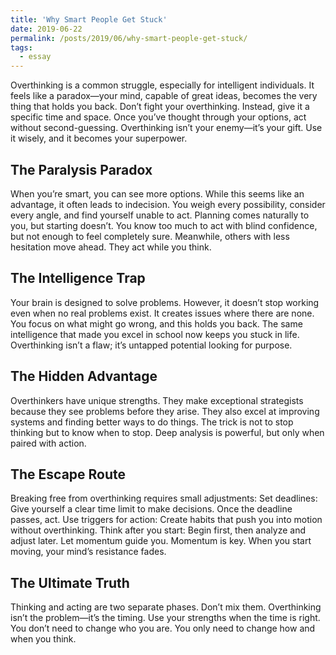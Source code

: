 ```yaml
---
title: 'Why Smart People Get Stuck'
date: 2019-06-22
permalink: /posts/2019/06/why-smart-people-get-stuck/
tags:
  - essay
---
```


Overthinking is a common struggle, especially for intelligent individuals. It feels like a paradox—your mind, capable of great ideas, becomes the very thing that holds you back. Don’t fight your overthinking. Instead, give it a specific time and space. Once you’ve thought through your options, act without second-guessing. Overthinking isn’t your enemy—it’s your gift. Use it wisely, and it becomes your superpower.

The Paralysis Paradox
---

When you’re smart, you can see more options. While this seems like an advantage, it often leads to indecision. You weigh every possibility, consider every angle, and find yourself unable to act. Planning comes naturally to you, but starting doesn’t. You know too much to act with blind confidence, but not enough to feel completely sure. Meanwhile, others with less hesitation move ahead. They act while you think.

The Intelligence Trap
---

Your brain is designed to solve problems. However, it doesn’t stop working even when no real problems exist. It creates issues where there are none. You focus on what might go wrong, and this holds you back. The same intelligence that made you excel in school now keeps you stuck in life. Overthinking isn’t a flaw; it’s untapped potential looking for purpose.

The Hidden Advantage
---

Overthinkers have unique strengths. They make exceptional strategists because they see problems before they arise. They also excel at improving systems and finding better ways to do things. The trick is not to stop thinking but to know when to stop. Deep analysis is powerful, but only when paired with action.

The Escape Route
---

Breaking free from overthinking requires small adjustments: 
Set deadlines: Give yourself a clear time limit to make decisions. Once the deadline passes, act.
Use triggers for action: Create habits that push you into motion without overthinking.
Think after you start: Begin first, then analyze and adjust later. Let momentum guide you. Momentum is key. When you start moving, your mind’s resistance fades.

The Ultimate Truth
---

Thinking and acting are two separate phases. Don’t mix them. Overthinking isn’t the problem—it’s the timing. Use your strengths when the time is right. You don’t need to change who you are. You only need to change how and when you think.


